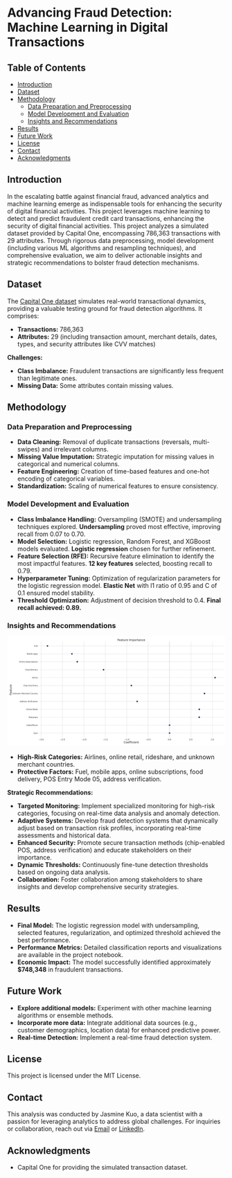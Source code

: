# Advancing Fraud Detection: Machine Learning in Digital Transactions

## Table of Contents

* [Introduction](#introduction)
* [Dataset](#dataset)
* [Methodology](#methodology)
    * [Data Preparation and Preprocessing](#data-preparation-and-preprocessing)
    * [Model Development and Evaluation](#model-development-and-evaluation)
    * [Insights and Recommendations](#insights-and-recommendations)
* [Results](#results)
* [Future Work](#future-work)
* [License](#license)
* [Contact](#contact)
* [Acknowledgments](#acknowledgments)

## Introduction

In the escalating battle against financial fraud, advanced analytics and machine learning emerge as indispensable tools for enhancing the security of digital financial activities. This project leverages machine learning to detect and predict fraudulent credit card transactions, enhancing the security of digital financial activities. This project analyzes a simulated dataset provided by Capital One, encompassing 786,363 transactions with 29 attributes. Through rigorous data preprocessing, model development (including various ML algorithms and resampling techniques), and comprehensive evaluation, we aim to deliver actionable insights and strategic recommendations to bolster fraud detection mechanisms.

## Dataset

The [Capital One dataset](https://github.com/CapitalOneRecruiting/DS) simulates real-world transactional dynamics, providing a valuable testing ground for fraud detection algorithms. It comprises:

* **Transactions:** 786,363
* **Attributes:** 29 (including transaction amount, merchant details, dates, types, and security attributes like CVV matches)

**Challenges:**

* **Class Imbalance:** Fraudulent transactions are significantly less frequent than legitimate ones.
* **Missing Data:** Some attributes contain missing values.

## Methodology

### Data Preparation and Preprocessing

* **Data Cleaning:** Removal of duplicate transactions (reversals, multi-swipes) and irrelevant columns.
* **Missing Value Imputation:** Strategic imputation for missing values in categorical and numerical columns.
* **Feature Engineering:** Creation of time-based features and one-hot encoding of categorical variables.
* **Standardization:** Scaling of numerical features to ensure consistency.

### Model Development and Evaluation

* **Class Imbalance Handling:** Oversampling (SMOTE) and undersampling techniques explored. **Undersampling** proved most effective, improving recall from 0.07 to 0.70.
* **Model Selection:** Logistic regression, Random Forest, and XGBoost models evaluated. **Logistic regression** chosen for further refinement.
* **Feature Selection (RFE):** Recursive feature elimination to identify the most impactful features. **12 key features** selected, boosting recall to 0.79.
* **Hyperparameter Tuning:** Optimization of regularization parameters for the logistic regression model. **Elastic Net** with l1 ratio of 0.95 and C of 0.1 ensured model stability.
* **Threshold Optimization:** Adjustment of decision threshold to 0.4. **Final recall achieved: 0.89.**

### Insights and Recommendations

<p align="center">
  <img src="https://github.com/jasminekuo/Fraud-Detection-Machine-Learning/blob/master/Plots/feature_importance.png" alt="Feature Importance Plot" width="800">
</p>

* **High-Risk Categories:** Airlines, online retail, rideshare, and unknown merchant countries.
* **Protective Factors:** Fuel, mobile apps, online subscriptions, food delivery, POS Entry Mode 05, address verification.

**Strategic Recommendations:**

* **Targeted Monitoring:** Implement specialized monitoring for high-risk categories, focusing on real-time data analysis and anomaly detection.
* **Adaptive Systems:** Develop fraud detection systems that dynamically adjust based on transaction risk profiles, incorporating real-time assessments and historical data.
* **Enhanced Security:** Promote secure transaction methods (chip-enabled POS, address verification) and educate stakeholders on their importance.
* **Dynamic Thresholds:** Continuously fine-tune detection thresholds based on ongoing data analysis.
* **Collaboration:** Foster collaboration among stakeholders to share insights and develop comprehensive security strategies.

## Results 

* **Final Model:** The logistic regression model with undersampling, selected features, regularization, and optimized threshold achieved the best performance.
* **Performance Metrics:** Detailed classification reports and visualizations are available in the project notebook.
* **Economic Impact:** The model successfully identified approximately **$748,348** in fraudulent transactions.

## Future Work

* **Explore additional models:** Experiment with other machine learning algorithms or ensemble methods.
* **Incorporate more data:** Integrate additional data sources (e.g., customer demographics, location data) for enhanced predictive power.
* **Real-time Detection:** Implement a real-time fraud detection system.

## License

This project is licensed under the MIT License.

## Contact

This analysis was conducted by Jasmine Kuo, a data scientist with a passion for leveraging analytics to address global challenges. For inquiries or collaboration, reach out via [Email](mailto:ik2437@nyu.edu) or [LinkedIn](https://www.linkedin.com/in/jasmineejkuo/).

## Acknowledgments

* Capital One for providing the simulated transaction dataset.
